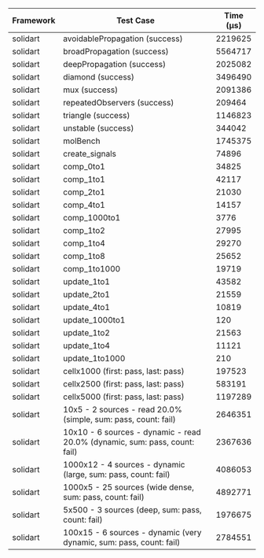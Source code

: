 | Framework | Test Case | Time (μs) |
| --- | --- | --- |
| solidart | avoidablePropagation (success) | 2219625 |
| solidart | broadPropagation (success) | 5564717 |
| solidart | deepPropagation (success) | 2025082 |
| solidart | diamond (success) | 3496490 |
| solidart | mux (success) | 2091386 |
| solidart | repeatedObservers (success) | 209464 |
| solidart | triangle (success) | 1146823 |
| solidart | unstable (success) | 344042 |
| solidart | molBench | 1745375 |
| solidart | create_signals | 74896 |
| solidart | comp_0to1 | 34825 |
| solidart | comp_1to1 | 42117 |
| solidart | comp_2to1 | 21030 |
| solidart | comp_4to1 | 14157 |
| solidart | comp_1000to1 | 3776 |
| solidart | comp_1to2 | 27995 |
| solidart | comp_1to4 | 29270 |
| solidart | comp_1to8 | 25652 |
| solidart | comp_1to1000 | 19719 |
| solidart | update_1to1 | 43582 |
| solidart | update_2to1 | 21559 |
| solidart | update_4to1 | 10819 |
| solidart | update_1000to1 | 120 |
| solidart | update_1to2 | 21563 |
| solidart | update_1to4 | 11121 |
| solidart | update_1to1000 | 210 |
| solidart | cellx1000 (first: pass, last: pass) | 197523 |
| solidart | cellx2500 (first: pass, last: pass) | 583191 |
| solidart | cellx5000 (first: pass, last: pass) | 1197289 |
| solidart | 10x5 - 2 sources - read 20.0% (simple, sum: pass, count: fail) | 2646351 |
| solidart | 10x10 - 6 sources - dynamic - read 20.0% (dynamic, sum: pass, count: fail) | 2367636 |
| solidart | 1000x12 - 4 sources - dynamic (large, sum: pass, count: fail) | 4086053 |
| solidart | 1000x5 - 25 sources (wide dense, sum: pass, count: fail) | 4892771 |
| solidart | 5x500 - 3 sources (deep, sum: pass, count: fail) | 1976675 |
| solidart | 100x15 - 6 sources - dynamic (very dynamic, sum: pass, count: fail) | 2784551 |
